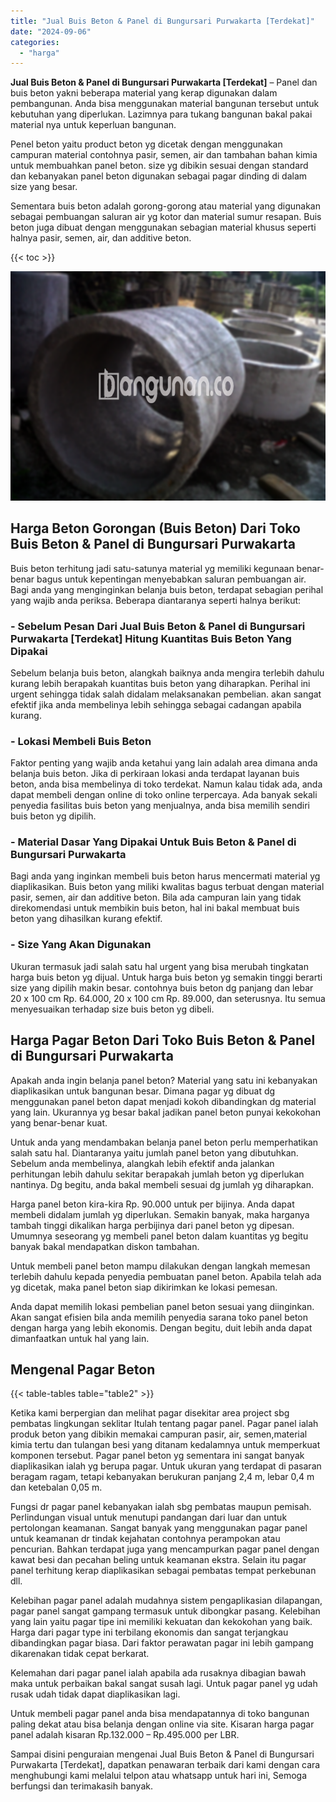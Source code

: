 ```yaml
---
title: "Jual Buis Beton & Panel di Bungursari Purwakarta [Terdekat]"
date: "2024-09-06"
categories: 
  - "harga"
---
```


**Jual Buis Beton & Panel di Bungursari Purwakarta \[Terdekat\]** – Panel dan buis beton yakni beberapa material yang kerap digunakan dalam pembangunan. Anda bisa menggunakan material bangunan tersebut untuk kebutuhan yang diperlukan. Lazimnya para tukang bangunan bakal pakai material nya untuk keperluan bangunan.

Penel beton yaitu product beton yg dicetak dengan menggunakan campuran material contohnya pasir, semen, air dan tambahan bahan kimia untuk membuahkan panel beton. size yg dibikin sesuai dengan standard dan kebanyakan panel beton digunakan sebagai pagar dinding di dalam size yang besar.

Sementara buis beton adalah gorong-gorong atau material yang digunakan sebagai pembuangan saluran air yg kotor dan material sumur resapan. Buis beton juga dibuat dengan menggunakan sebagian material khusus seperti halnya pasir, semen, air, dan additive beton.

{{< toc >}}

![Jual Buis Beton & Panel di Bungursari Purwakarta [Terdekat]](/images/jual-panel-buis-beton-murah-32.png)

## Harga Beton Gorongan (Buis Beton) Dari Toko Buis Beton & Panel di Bungursari Purwakarta

Buis beton terhitung jadi satu-satunya material yg memiliki kegunaan benar-benar bagus untuk kepentingan menyebabkan saluran pembuangan air. Bagi anda yang menginginkan belanja buis beton, terdapat sebagian perihal yang wajib anda periksa. Beberapa diantaranya seperti halnya berikut:

### \- Sebelum Pesan Dari Jual Buis Beton & Panel di Bungursari Purwakarta \[Terdekat\] Hitung Kuantitas Buis Beton Yang Dipakai

Sebelum belanja buis beton, alangkah baiknya anda mengira terlebih dahulu kurang lebih berapakah kuantitas buis beton yang diharapkan. Perihal ini urgent sehingga tidak salah didalam melaksanakan pembelian. akan sangat efektif jika anda membelinya lebih sehingga sebagai cadangan apabila kurang.

### \- Lokasi Membeli Buis Beton

Faktor penting yang wajib anda ketahui yang lain adalah area dimana anda belanja buis beton. Jika di perkiraan lokasi anda terdapat layanan buis beton, anda bisa membelinya di toko terdekat. Namun kalau tidak ada, anda dapat membeli dengan online di toko online terpercaya. Ada banyak sekali penyedia fasilitas buis beton yang menjualnya, anda bisa memilih sendiri buis beton yg dipilih.

### \- Material Dasar Yang Dipakai Untuk Buis Beton & Panel di Bungursari Purwakarta

Bagi anda yang inginkan membeli buis beton harus mencermati material yg diaplikasikan. Buis beton yang miliki kwalitas bagus terbuat dengan material pasir, semen, air dan additive beton. Bila ada campuran lain yang tidak direkomendasi untuk membikin buis beton, hal ini bakal membuat buis beton yang dihasilkan kurang efektif.

### \- Size Yang Akan Digunakan

Ukuran termasuk jadi salah satu hal urgent yang bisa merubah tingkatan harga buis beton yg dijual. Untuk harga buis beton yg semakin tinggi berarti size yang dipilih makin besar. contohnya buis beton dg panjang dan lebar 20 x 100 cm Rp. 64.000, 20 x 100 cm Rp. 89.000, dan seterusnya. Itu semua menyesuaikan terhadap size buis beton yg dibeli.

## Harga Pagar Beton Dari Toko Buis Beton & Panel di Bungursari Purwakarta

Apakah anda ingin belanja panel beton? Material yang satu ini kebanyakan diaplikasikan untuk bangunan besar. Dimana pagar yg dibuat dg menggunakan panel beton dapat menjadi kokoh dibandingkan dg material yang lain. Ukurannya yg besar bakal jadikan panel beton punyai kekokohan yang benar-benar kuat.

Untuk anda yang mendambakan belanja panel beton perlu memperhatikan salah satu hal. Diantaranya yaitu jumlah panel beton yang dibutuhkan. Sebelum anda membelinya, alangkah lebih efektif anda jalankan perhitungan lebih dahulu sekitar berapakah jumlah beton yg diperlukan nantinya. Dg begitu, anda bakal membeli sesuai dg jumlah yg diharapkan.

Harga panel beton kira-kira Rp. 90.000 untuk per bijinya. Anda dapat membeli didalam jumlah yg diperlukan. Semakin banyak, maka harganya tambah tinggi dikalikan harga perbijinya dari panel beton yg dipesan. Umumnya seseorang yg membeli panel beton dalam kuantitas yg begitu banyak bakal mendapatkan diskon tambahan.

Untuk membeli panel beton mampu dilakukan dengan langkah memesan terlebih dahulu kepada penyedia pembuatan panel beton. Apabila telah ada yg dicetak, maka panel beton siap dikirimkan ke lokasi pemesan.

Anda dapat memilih lokasi pembelian panel beton sesuai yang diinginkan. Akan sangat efisien bila anda memilih penyedia sarana toko panel beton dengan harga yang lebih ekonomis. Dengan begitu, duit lebih anda dapat dimanfaatkan untuk hal yang lain.

## Mengenal Pagar Beton

{{< table-tables table="table2" >}}

Ketika kami berpergian dan melihat pagar disekitar area project sbg pembatas lingkungan seklitar Itulah tentang pagar panel. Pagar panel ialah produk beton yang dibikin memakai campuran pasir, air, semen,material kimia tertu dan tulangan besi yang ditanam kedalamnya untuk memperkuat komponen tersebut. Pagar panel beton yg sementara ini sangat banyak diaplikasikan ialah yg berupa pagar. Untuk ukuran yang terdapat di pasaran beragam ragam, tetapi kebanyakan berukuran panjang 2,4 m, lebar 0,4 m dan ketebalan 0,05 m.

Fungsi dr pagar panel kebanyakan ialah sbg pembatas maupun pemisah. Perlindungan visual untuk menutupi pandangan dari luar dan untuk pertolongan keamanan. Sangat banyak yang menggunakan pagar panel untuk keamanan dr tindak kejahatan contohnya perampokan atau pencurian. Bahkan terdapat juga yang mencampurkan pagar panel dengan kawat besi dan pecahan beling untuk keamanan ekstra. Selain itu pagar panel terhitung kerap diaplikasikan sebagai pembatas tempat perkebunan dll.

Kelebihan pagar panel adalah mudahnya sistem pengaplikasian dilapangan, pagar panel sangat gampang termasuk untuk dibongkar pasang. Kelebihan yang lain yaitu pagar tipe ini memiliki kekuatan dan kekokohan yang baik. Harga dari pagar type ini terbilang ekonomis dan sangat terjangkau dibandingkan pagar biasa. Dari faktor perawatan pagar ini lebih gampang dikarenakan tidak cepat berkarat.

Kelemahan dari pagar panel ialah apabila ada rusaknya dibagian bawah maka untuk perbaikan bakal sangat susah lagi. Untuk pagar panel yg udah rusak udah tidak dapat diaplikasikan lagi.

Untuk membeli pagar panel anda bisa mendapatannya di toko bangunan paling dekat atau bisa belanja dengan online via site. Kisaran harga pagar panel adalah kisaran Rp.132.000 – Rp.495.000 per LBR.

Sampai disini penguraian mengenai Jual Buis Beton & Panel di Bungursari Purwakarta \[Terdekat\], dapatkan penawaran terbaik dari kami dengan cara menghubungi kami melalui telpon atau whatsapp untuk hari ini, Semoga berfungsi dan terimakasih banyak.
